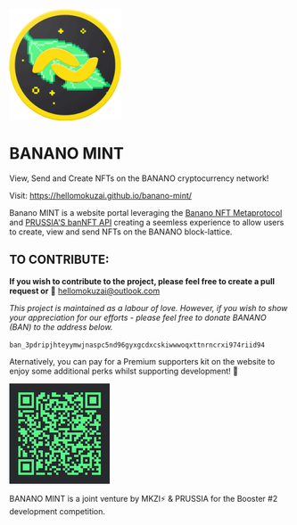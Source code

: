 <img src="https://raw.githubusercontent.com/HelloMokuzai/banano-mint/main/images/Mint.png" alt="drawing" width="200" height="200"/>

# BANANO MINT

View, Send and Create NFTs on the BANANO cryptocurrency network!

Visit: https://hellomokuzai.github.io/banano-mint/

Banano MINT is a website portal leveraging the [Banano NFT Metaprotocol](https://github.com/Airtune/73-meta-tokens) and [PRUSSIA'S banNFT API](https://github.com/jetstream0/Banano-NFTs-Client) creating a seemless experience to allow users to create, view and send NFTs on the BANANO block-lattice.

## TO CONTRIBUTE:

**If you wish to contribute to the project, please feel free to create a pull request or** :love_letter: hellomokuzai@outlook.com

*This project is maintained as a labour of love. However, if you wish to show your appreciation for our efforts - please feel free to donate BANANO (BAN) to the address below.*

`ban_3pdripjhteyymwjnaspc5nd96gyxgcdxcskiwwwoqxttnrncrxi974riid94`

Aternatively, you can pay for a Premium supporters kit on the website to enjoy some additional perks whilst supporting development! :sparkling_heart:

![Donate](https://raw.githubusercontent.com/HelloMokuzai/banano-mint/main/images/qr_premium.png)


BANANO MINT is a joint venture by MKZI⚡ & PRUSSIA for the Booster #2 development competition.
